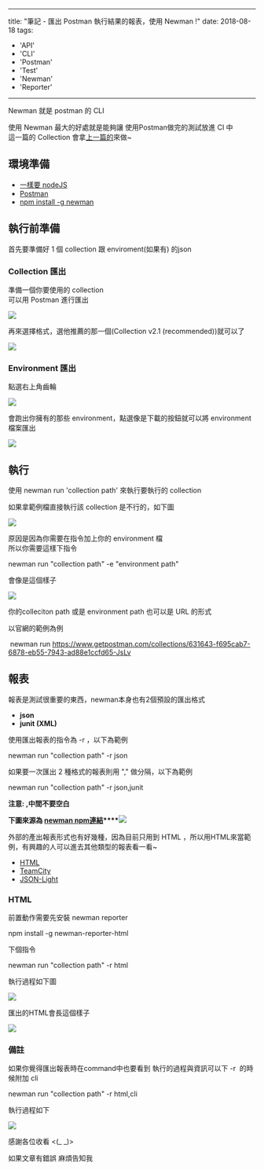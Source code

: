 
---
title: "筆記 - 匯出 Postman 執行結果的報表，使用 Newman !"
date: 2018-08-18
tags: 
  - 'API'
  - 'CLI'
  - 'Postman'
  - 'Test'
  - 'Newman'
  - 'Reporter'
---

Newman 就是 postman 的 CLI

使用 Newman 最大的好處就是能夠讓 使用Postman做完的測試放進 CI 中  
這一篇的 Collection 會拿[上一篇的](https://dotblogs.com.tw/im_sqz777/2018/08/16/002431)來做~

環境準備
----

*   [一樣要 nodeJS](https://nodejs.org/en/)
*   [Postman](https://www.getpostman.com/apps)
*   [npm install -g newman](https://www.npmjs.com/package/newman)

執行前準備
-----

首先要準備好 1 個 collection 跟 enviroment(如果有) 的json

### Collection 匯出

準備一個你要使用的 collection   
可以用 Postman 進行匯出

![](/img/2018-151800/1534567580_27402.png)

再來選擇格式，選他推薦的那一個(Collection v2.1 (recommended))就可以了

![](/img/2018-151800/1534567674_27278.png)

### Environment 匯出

點選右上角齒輪

![](/img/2018-151800/1534574005_39127.png)

會跑出你擁有的那些 environment，點選像是下載的按鈕就可以將 environment 檔案匯出

![](/img/2018-151800/1534573953_98567.png)

執行
--

使用 newman run 'collection path' 來執行要執行的 collection

如果拿範例檔直接執行該 collection 是不行的，如下圖

![](/img/2018-151800/1534574119_14167.png)

原因是因為你需要在指令加上你的 environment 檔  
所以你需要這樣下指令

newman run "collection path" -e "environment path"

會像是這個樣子

![](/img/2018-151800/1534574527_15855.png)

你的colleciton path 或是 environment path 也可以是 URL 的形式

以官網的範例為例

 newman run https://www.getpostman.com/collections/631643-f695cab7-6878-eb55-7943-ad88e1ccfd65-JsLv

報表
--

報表是測試很重要的東西，newman本身也有2個預設的匯出格式

*   **json**
*   **junit (XML)**

使用匯出報表的指令為 -r ，以下為範例

newman run "collection path" -r json

如果要一次匯出 2 種格式的報表則用 "," 做分隔，以下為範例

newman run "collection path" -r json,junit

**注意: ,中間不要空白**

**下圖來源為 [newman npm連結​](https://www.npmjs.com/package/newman#reporters)****![](/img/2018-151800/1534575925_51306.png)**

外部的產出報表形式也有好幾種，因為目前只用到 HTML ，所以用HTML來當範例，有興趣的人可以進去其他類型的報表看一看~

*   [HTML](https://github.com/postmanlabs/newman-reporter-html)
*   [TeamCity](https://github.com/leafle/newman-reporter-teamcity)
*   [JSON-Light](https://github.com/Paramagnetic/newman-reporter-json-light)

### HTML

前置動作需要先安裝 newman reporter

npm install -g newman-reporter-html

下個指令

newman run "collection path" -r html

執行過程如下圖

![](/img/2018-151800/1534576324_58712.png)

匯出的HTML會長這個樣子

![](/img/2018-151800/1534575348_68156.png)

### 備註

如果你覺得匯出報表時在command中也要看到 執行的過程與資訊可以下 -r  的時候附加 cli

newman run "collection path" -r html,cli

執行過程如下

![](/img/2018-151800/1534576418_06839.png)

感謝各位收看 <(\_ \_)>

如果文章有錯誤 麻煩告知我